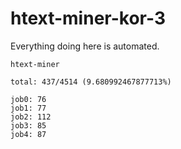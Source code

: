 # htext-miner-kor-3

Everything doing here is automated.

```
htext-miner

total: 437/4514 (9.680992467877713%)

job0: 76
job1: 77
job2: 112
job3: 85
job4: 87
```